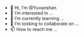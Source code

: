 - 👋 Hi, I’m @Yuvanshan
- 👀 I’m interested in ...
- 🌱 I’m currently learning ...
- 💞️ I’m looking to collaborate on ...
- 📫 How to reach me ...

<!---
Yuvanshan/Yuvanshan is a ✨ special ✨ repository because its `README.md` (this file) appears on your GitHub profile.
You can click the Preview link to take a look at your changes.
--->
